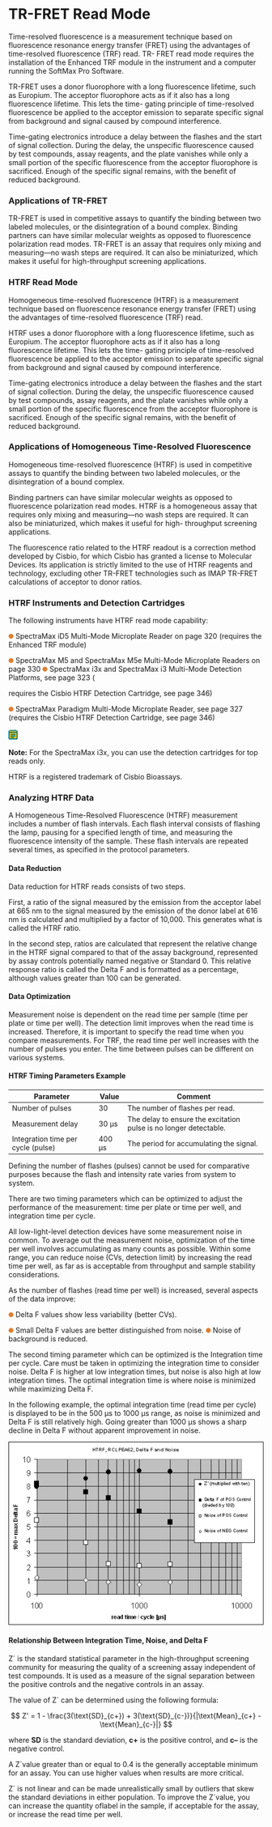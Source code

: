 # TR-FRET Read Mode

Time-resolved fluorescence is a measurement technique based on fluorescence resonance energy transfer (FRET) using the advantages of time-resolved fluorescence (TRF) read. TR- FRET read mode requires the installation of the Enhanced TRF module in the instrument and a computer running the SoftMax Pro Software.

TR-FRET uses a donor fluorophore with a long fluorescence lifetime, such as Europium. The acceptor fluorophore acts as if it also has a long fluorescence lifetime. This lets the time- gating principle of time-resolved fluorescence be applied to the acceptor emission to separate specific signal from background and signal caused by compound interference.

Time-gating electronics introduce a delay between the flashes and the start of signal collection. During the delay, the unspecific fluorescence caused by test compounds, assay reagents, and the plate vanishes while only a small portion of the specific fluorescence from the acceptor fluorophore is sacrificed. Enough of the specific signal remains, with the benefit of reduced background.

### Applications of TR-FRET

TR-FRET is used in competitive assays to quantify the binding between two labeled molecules, or the disintegration of a bound complex. Binding partners can have similar molecular weights as opposed to fluorescence polarization read modes. TR-FRET is an assay that requires only mixing and measuring—no wash steps are required. It can also be miniaturized, which makes it useful for high-throughput screening applications.

### HTRF Read Mode

Homogeneous time-resolved fluorescence (HTRF) is a measurement technique based on fluorescence resonance energy transfer (FRET) using the advantages of time-resolved fluorescence (TRF) read.

HTRF uses a donor fluorophore with a long fluorescence lifetime, such as Europium. The acceptor fluorophore acts as if it also has a long fluorescence lifetime. This lets the time- gating principle of time-resolved fluorescence be applied to the acceptor emission to separate specific signal from background and signal caused by compound interference.

Time-gating electronics introduce a delay between the flashes and the start of signal collection. During the delay, the unspecific fluorescence caused by test compounds, assay reagents, and the plate vanishes while only a small portion of the specific fluorescence from the acceptor fluorophore is sacrificed. Enough of the specific signal remains, with the benefit of reduced background.

### Applications of Homogeneous Time-Resolved Fluorescence

Homogeneous time-resolved fluorescence (HTRF) is used in competitive assays to quantify the binding between two labeled molecules, or the disintegration of a bound complex.

Binding partners can have similar molecular weights as opposed to fluorescence polarization read modes. HTRF is a homogeneous assay that requires only mixing and measuring—no wash steps are required. It can also be miniaturized, which makes it useful for high- throughput screening applications.

The fluorescence ratio related to the HTRF readout is a correction method developed by Cisbio, for which Cisbio has granted a license to Molecular Devices. Its application is strictly limited to the use of HTRF reagents and technology, excluding other TR-FRET technologies such as IMAP TR-FRET calculations of acceptor to donor ratios.

### HTRF Instruments and Detection Cartridges

The following instruments have HTRF read mode capability:

![](<../../../.gitbook/assets/0 (10) (1).png>) SpectraMax iD5 Multi-Mode Microplate Reader on page 320 (requires the Enhanced TRF module)

![](<../../../.gitbook/assets/1 (11) (1) (1).png>) SpectraMax M5 and SpectraMax M5e Multi-Mode Microplate Readers on page 330 ![](<../../../.gitbook/assets/2 (13) (1).png>) SpectraMax i3x and SpectraMax i3 Multi-Mode Detection Platforms, see page 323 (

requires the Cisbio HTRF Detection Cartridge, see page 346)

![](<../../../.gitbook/assets/3 (14) (1).png>) SpectraMax Paradigm Multi-Mode Microplate Reader, see page 327 (requires the Cisbio HTRF Detection Cartridge, see page 346)

![](<../../../.gitbook/assets/4 (12) (1).png>)

**Note:** For the SpectraMax i3x, you can use the detection cartridges for top reads only.

HTRF is a registered trademark of Cisbio Bioassays.

### Analyzing HTRF Data

A Homogeneous Time-Resolved Fluorescence (HTRF) measurement includes a number of flash intervals. Each flash interval consists of flashing the lamp, pausing for a specified length of time, and measuring the fluorescence intensity of the sample. These flash intervals are repeated several times, as specified in the protocol parameters.

#### Data Reduction

Data reduction for HTRF reads consists of two steps.

First, a ratio of the signal measured by the emission from the acceptor label at 665 nm to the signal measured by the emission of the donor label at 616 nm is calculated and multiplied by a factor of 10,000. This generates what is called the HTRF ratio.

In the second step, ratios are calculated that represent the relative change in the HTRF signal compared to that of the assay background, represented by assay controls potentially named negative or Standard 0. This relative response ratio is called the Delta F and is formatted as a percentage, although values greater than 100 can be generated.

#### Data Optimization

Measurement noise is dependent on the read time per sample (time per plate or time per well). The detection limit improves when the read time is increased. Therefore, it is important to specify the read time when you compare measurements. For TRF, the read time per well increases with the number of pulses you enter. The time between pulses can be different on various systems.

#### HTRF Timing Parameters Example

| **Parameter**                      | **Value** | **Comment**                                                       |
| ---------------------------------- | --------- | ----------------------------------------------------------------- |
| Number of pulses                   | 30        | The number of flashes per read.                                   |
| Measurement delay                  | 30 µs     | The delay to ensure the excitation pulse is no longer detectable. |
| Integration time per cycle (pulse) | 400 µs    | The period for accumulating the signal.                           |

Defining the number of flashes (pulses) cannot be used for comparative purposes because the flash and intensity rate varies from system to system.

There are two timing parameters which can be optimized to adjust the performance of the measurement: time per plate or time per well, and integration time per cycle.

All low-light-level detection devices have some measurement noise in common. To average out the measurement noise, optimization of the time per well involves accumulating as many counts as possible. Within some range, you can reduce noise (CVs, detection limit) by increasing the read time per well, as far as is acceptable from throughput and sample stability considerations.

As the number of flashes (read time per well) is increased, several aspects of the data improve:

![](<../../../.gitbook/assets/5 (13) (1).png>) Delta F values show less variability (better CVs).

![](<../../../.gitbook/assets/6 (13).png>) Small Delta F values are better distinguished from noise. ![](<../../../.gitbook/assets/7 (13).png>) Noise of background is reduced.

The second timing parameter which can be optimized is the Integration time per cycle. Care must be taken in optimizing the integration time to consider noise. Delta F is higher at low integration times, but noise is also high at low integration times. The optimal integration time is where noise is minimized while maximizing Delta F.

In the following example, the optimal integration time (read time per cycle) is displayed to be in the 500 µs to 1000 µs range, as noise is minimized and Delta F is still relatively high. Going greater than 1000 µs shows a sharp decline in Delta F without apparent improvement in noise.

![](<../../../.gitbook/assets/8 (12).png>)

#### Relationship Between Integration Time, Noise, and Delta F

Z´ is the standard statistical parameter in the high-throughput screening community for measuring the quality of a screening assay independent of test compounds. It is used as a measure of the signal separation between the positive controls and the negative controls in an assay.

The value of Z´ can be determined using the following formula:

$$
Z' = 1 - \frac{3(\text{SD}_{c+}) + 3(\text{SD}_{c-})}{|\text{Mean}_{c+} - \text{Mean}_{c-}|}
$$

where **SD** is the standard deviation, **c+** is the positive control, and **c–** is the negative control.

A Z´value greater than or equal to 0.4 is the generally acceptable minimum for an assay. You can use higher values when results are more critical.

Z´ is not linear and can be made unrealistically small by outliers that skew the standard deviations in either population. To improve the Z´value, you can increase the quantity oflabel in the sample, if acceptable for the assay, or increase the read time per well.
